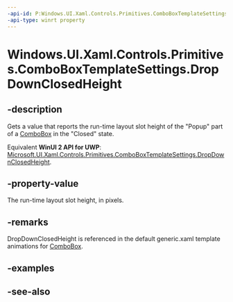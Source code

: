 ```yaml
---
-api-id: P:Windows.UI.Xaml.Controls.Primitives.ComboBoxTemplateSettings.DropDownClosedHeight
-api-type: winrt property
---
```


<!-- Property syntax
public double DropDownClosedHeight { get; }
-->

# Windows.UI.Xaml.Controls.Primitives.ComboBoxTemplateSettings.DropDownClosedHeight

## -description
Gets a value that reports the run-time layout slot height of the "Popup" part of a [ComboBox](../windows.ui.xaml.controls/combobox.md) in the "Closed" state.

Equivalent **WinUI 2 API for UWP**: [Microsoft.UI.Xaml.Controls.Primitives.ComboBoxTemplateSettings.DropDownClosedHeight](/windows/winui/api/microsoft.ui.xaml.controls.primitives.comboboxtemplatesettings.dropdownclosedheight).

## -property-value
The run-time layout slot height, in pixels.

## -remarks
DropDownClosedHeight is referenced in the default generic.xaml template animations for [ComboBox](../windows.ui.xaml.controls/combobox.md).

## -examples

## -see-also
